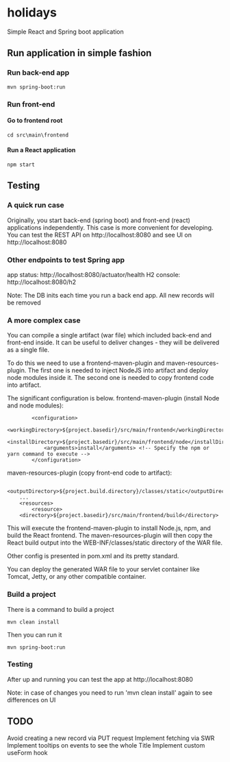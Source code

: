 # holidays
Simple React and Spring boot application

## Run application in simple fashion


### Run back-end app
```
mvn spring-boot:run
``` 

### Run front-end
#### Go to frontend root
``` 
cd src\main\frontend
``` 

#### Run a React application
```
npm start 
``` 



## Testing
### A quick run case
Originally, you start back-end (spring boot) and front-end (react) applications independently.
This case is more convenient for developing.
You can test the REST API on http://localhost:8080
and see UI on http://localhost:8080

### Other endpoints to test Spring app
app status: http://localhost:8080/actuator/health
H2 console: http://localhost:8080/h2

Note: The DB inits each time you run a back end app. All new records will be removed

### A more complex case
You can compile a single artifact (war file) which included back-end and front-end inside.
It can be useful to deliver changes - they will be delivered as a single file.

To do this we need to use a frontend-maven-plugin and maven-resources-plugin.
The first one is needed to inject NodeJS into artifact and deploy node modules inside it.
The second one is needed to copy frontend code into artifact.

The significant configuration is below.
frontend-maven-plugin (install Node and node modules):
```
		<configuration>
			<workingDirectory>${project.basedir}/src/main/frontend</workingDirectory>
			<installDirectory>${project.basedir}/src/main/frontend/node</installDirectory>
			<arguments>install</arguments> <!-- Specify the npm or yarn command to execute -->
		</configuration>
```
maven-resources-plugin (copy front-end code to artifact):
```
    <outputDirectory>${project.build.directory}/classes/static</outputDirectory>
    ...
    <resources>
		<resource>
	<directory>${project.basedir}/src/main/frontend/build</directory>
```
This will execute the frontend-maven-plugin to install Node.js, npm, and build the React frontend. 
The maven-resources-plugin will then copy the React build output into the WEB-INF/classes/static directory of the WAR file.

Other config is presented in pom.xml and its pretty standard.

You can deploy the generated WAR file to your servlet container like Tomcat, Jetty, or any other compatible container.

### Build a project
There is a command to build a project
```
mvn clean install
```

Then you can run it
```
mvn spring-boot:run
```

### Testing  
After up and running you can test the app at
http://localhost:8080

Note: in case of changes you need to run 'mvn clean install' again to see differences on UI

## TODO
Avoid creating a new record via PUT request
Implement fetching via SWR
Implement tooltips on events to see the whole Title
Implement custom useForm hook
